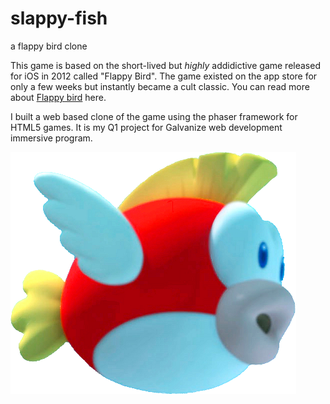 # slappy-fish
a flappy bird clone


This game is based on the short-lived but *highly* addidictive game released for iOS in 2012 called "Flappy Bird". The game existed on the app store for only a few weeks but instantly became a cult classic. You can read more about [Flappy bird](https://en.wikipedia.org/wiki/Flappy_Bird) here.

I built a web based clone of the game using the phaser framework for HTML5 games. It is my Q1 project for Galvanize web development immersive program.

![Cheep Cheep Fish](/assets/cheep3d.png)
